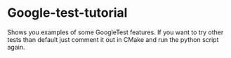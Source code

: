# Google-test-tutorial

Shows you examples of some GoogleTest features. If you want to try other tests than default just comment it out in CMake and run the python script again.